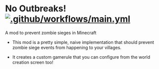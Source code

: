 # No Outbreaks! [![.github/workflows/main.yml](https://github.com/theomenden/TheOmenDen.NoOutbreaks/actions/workflows/main.yml/badge.svg)](https://github.com/theomenden/TheOmenDen.NoOutbreaks/actions/workflows/main.yml)
A mod to prevent zombie sieges in Minecraft

* This mod is a pretty simple, naive implementation that should prevent zombie siege events from happening to your villages. 

* It creates a custom gamerule that you can configure from the world creation screen too!

